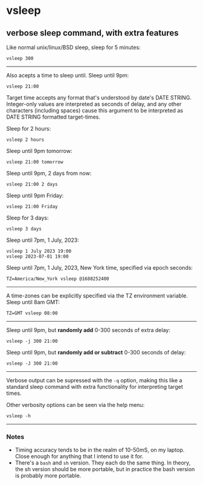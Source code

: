 # vsleep
## verbose sleep command, with extra features

Like normal unix/linux/BSD sleep, sleep for 5 minutes:
```
vsleep 300
```
---

Also acepts a time to sleep until. Sleep until 9pm:
```
vsleep 21:00
```

Target time accepts any format that's understood by date's DATE STRING. Integer-only values are interpreted as seconds of delay, and any other characters (including spaces) cause this argument to be interpreted as DATE STRING formatted target-times.

Sleep for 2 hours:
```
vsleep 2 hours
```


Sleep until 9pm tomorrow:
```
vsleep 21:00 tomorrow
```

Sleep until 9pm, 2 days from now:
```
vsleep 21:00 2 days
```

Sleep until 9pm Friday:
```
vsleep 21:00 Friday
```

Sleep for 3 days:
```
vsleep 3 days
```

Sleep until 7pm, 1 July, 2023:
```
vsleep 1 July 2023 19:00
vsleep 2023-07-01 19:00
```

Sleep until 7pm, 1 July, 2023, New York time, specified via epoch seconds:
```
TZ=America/New_York vsleep @1688252400
```

---

A time-zones can be explicitly specified via the TZ environment variable. Sleep until 8am GMT:
```
TZ=GMT vsleep 08:00
```
---


Sleep until 9pm, but **randomly add** 0-300 seconds of extra delay:
```
vsleep -j 300 21:00
```

Sleep until 9pm, but **randomly add or subtract** 0-300 seconds of delay:
```
vsleep -J 300 21:00
```
---

Verbose output can be supressed with the `-q` option, making this like a standard sleep command with extra functionality for interpreting target times.

Other verbosity options can be seen via the help menu:
```
vsleep -h
```
---

### Notes
* Timing accuracy tends to be in the realm of 10-50mS, on my laptop. Close enough for anything that I intend to use it for.
* There's a `bash` and `sh` version. They each do the same thing. In theory, the sh version should be more portable, but in practice the bash version is probably more portable.

